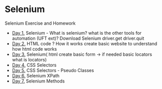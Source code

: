 # Selenium
Selenium Exercise and Homework
* [Day 1.](src/day1) Selenium - What is selenium? what is the other tools for automation (UFT ext)? Download Selenium driver.get driver.quit
* [Day 2.](src/day2/resources) HTML code ? How it works create basic website to understand how html code works
* [Day 3.](src/day3) Selenium( html create basic form -> if needed basic locators what is locators)
* [Day 4.](src/day4) CSS Selectors
* [Day 5.](src/day5) CSS Selectors - Pseudo Classes 
* [Day 6.](src/day6) Selenium XPath
* [Day 7.](src/day7) Selenium Methods




